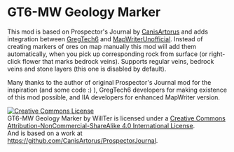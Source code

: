 # GT6-MW Geology Marker

This mod is based on Prospector's Journal by [CanisArtorus](https://github.com/CanisArtorus) and adds integration between [GregTech6](https://github.com/GregTech6/gregtech6) and [MapWriterUnofficial](https://github.com/IdealIndustrial/MapWriterUnofficial).
Instead of creating markers of ores on map manually this mod will add them automatically, when you pick up corresponding rock from surface (or right-click flower that marks bedrock veins).
Supports regular veins, bedrock veins and stone layers (this one is disabled by default).

Many thanks to the author of original Prospector's Journal mod for the inspiration (and some code :) ), GregTech6 developers for making existence of this mod possible, and IIA developers for enhanced MapWriter version.

<a rel="license" href="http://creativecommons.org/licenses/by-nc-sa/4.0/"><img alt="Creative Commons License" style="border-width:0" src="https://i.creativecommons.org/l/by-nc-sa/4.0/88x31.png" /></a><br /><span xmlns:dct="http://purl.org/dc/terms/" property="dct:title">GT6-MW Geology Marker</span> by <span xmlns:cc="http://creativecommons.org/ns#" property="cc:attributionName">WillTer</span> is licensed under a <a rel="license" href="http://creativecommons.org/licenses/by-nc-sa/4.0/">Creative Commons Attribution-NonCommercial-ShareAlike 4.0 International License</a>.<br />And is based on a work at <a xmlns:dct="http://purl.org/dc/terms/" href="https://github.com/CanisArtorus/ProspectorJournal" rel="dct:source">https://github.com/CanisArtorus/ProspectorJournal</a>.
